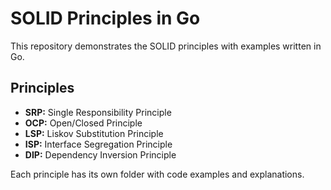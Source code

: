 # SOLID Principles in Go

This repository demonstrates the SOLID principles with examples written in Go.

## Principles
- **SRP:** Single Responsibility Principle
- **OCP:** Open/Closed Principle
- **LSP:** Liskov Substitution Principle
- **ISP:** Interface Segregation Principle
- **DIP:** Dependency Inversion Principle

Each principle has its own folder with code examples and explanations.
